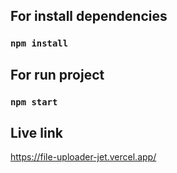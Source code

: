 ## For install dependencies
### `npm install`
## For run project
### `npm start`


## Live link
https://file-uploader-jet.vercel.app/